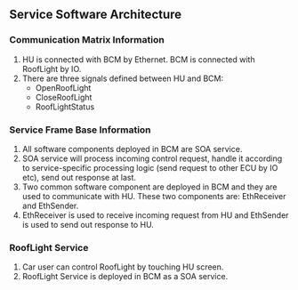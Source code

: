## Service Software Architecture
### Communication Matrix Information
1. HU is connected with BCM by Ethernet. BCM is connected with RoofLight by IO.
2. There are three signals defined between HU and BCM:
   - OpenRoofLight
   - CloseRoofLight
   - RoofLightStatus

### Service Frame Base Information
1. All software components deployed in BCM are SOA service.
2. SOA service will process incoming control request, handle it according to service-specific processing logic (send request to other ECU by IO etc), send out response at last.
3. Two common software component are deployed in BCM and they are used to communicate with HU. These two components are: EthReceiver and EthSender.
4. EthReceiver is used to receive incoming request from HU and EthSender is used to send out response to HU.

### RoofLight Service
1. Car user can control RoofLight by touching HU screen.
2. RoofLight Service is deployed in BCM as a SOA service.
